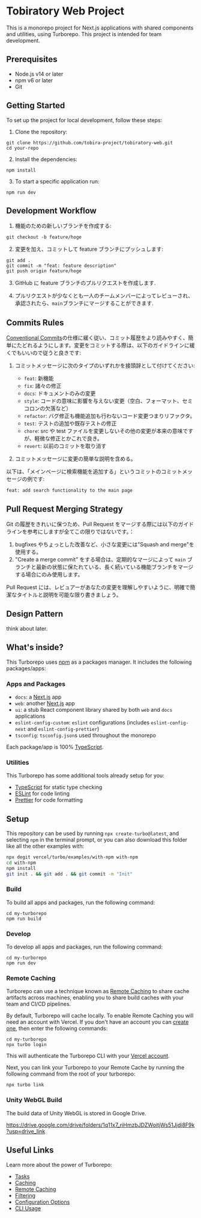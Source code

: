 # Tobiratory Web Project

This is a monorepo project for Next.js applications with shared components and utilities, using Turborepo. This project is intended for team development.

## Prerequisites

- Node.js v14 or later
- npm v6 or later
- Git

## Getting Started

To set up the project for local development, follow these steps:

1. Clone the repository:

```
git clone https://github.com/tobira-project/tobiratory-web.git
cd your-repo
```

2. Install the dependencies:

```
npm install
```

3. To start a specific application run:

```
npm run dev
```

## Development Workflow

1. 機能のための新しいブランチを作成する:

```
git checkout -b feature/hoge
```

2. 変更を加え、コミットして feature ブランチにプッシュします:

```
git add .
git commit -m "feat: feature description"
git push origin feature/hoge
```

3. GitHub に feature ブランチのプルリクエストを作成します.

4. プルリクエストが少なくとも一人のチームメンバーによってレビューされ、承認されたら、`main`ブランチにマージすることができます.

## Commits Rules

[Conventional Commits](https://www.conventionalcommits.org/)の仕様に緩く従い、コミット履歴をより読みやすく、簡単にたどれるようにします。変更をコミットする際は、以下のガイドラインに緩くでもいいので従うと良きです:

1. コミットメッセージに次のタイプのいずれかを接頭辞として付けてください:

   - `feat`: 新機能
   - `fix`: 諸々の修正
   - `docs`: ドキュメントのみの変更
   - `style`: コードの意味に影響を与えない変更（空白、フォーマット、セミコロンの欠落など）
   - `refactor`: バグ修正も機能追加も行わないコード変更つまりリファクタ。
   - `test`: テストの追加や既存テストの修正
   - `chore`: src や test ファイルを変更しないその他の変更が本来の意味ですが、軽微な修正とかこれで良き。
   - `revert`: 以前のコミットを取り消す

2. コミットメッセージに変更の簡単な説明を含める。

以下は、「メインページに検索機能を追加する」というコミットのコミットメッセージの例です:

```
feat: add search functionality to the main page
```

## Pull Request Merging Strategy

Git の履歴をきれいに保つため、Pull Request をマージする際には以下のガイドラインを参考にしますが全てこの限りではないです。：

1. bugfixes やちょっとした改善など、小さな変更には"Squash and merge"を使用する。
2. "Create a merge commit” をする場合は、定期的なマージによって `main` ブランチと最新の状態に保たれている、長く続いている機能ブランチをマージする場合にのみ使用します。

Pull Request には、レビュアーがあなたの変更を理解しやすいように、明確で簡潔なタイトルと説明を可能な限り書きましょう。

## Design Pattern

think about later.

## What's inside?

This Turborepo uses [npm](https://www.npmjs.com/) as a packages manager. It includes the following packages/apps:

### Apps and Packages

- `docs`: a [Next.js](https://nextjs.org/) app
- `web`: another [Next.js](https://nextjs.org/) app
- `ui`: a stub React component library shared by both `web` and `docs` applications
- `eslint-config-custom`: `eslint` configurations (includes `eslint-config-next` and `eslint-config-prettier`)
- `tsconfig`: `tsconfig.json`s used throughout the monorepo

Each package/app is 100% [TypeScript](https://www.typescriptlang.org/).

### Utilities

This Turborepo has some additional tools already setup for you:

- [TypeScript](https://www.typescriptlang.org/) for static type checking
- [ESLint](https://eslint.org/) for code linting
- [Prettier](https://prettier.io) for code formatting

## Setup

This repository can be used by running `npx create-turbo@latest`, and selecting `npm` in the terminal prompt,
or you can also download this folder like all the other examples with:

```sh
npx degit vercel/turbo/examples/with-npm with-npm
cd with-npm
npm install
git init . && git add . && git commit -m "Init"
```

### Build

To build all apps and packages, run the following command:

```
cd my-turborepo
npm run build
```

### Develop

To develop all apps and packages, run the following command:

```
cd my-turborepo
npm run dev
```

### Remote Caching

Turborepo can use a technique known as [Remote Caching](https://turbo.build/repo/docs/core-concepts/remote-caching) to share cache artifacts across machines, enabling you to share build caches with your team and CI/CD pipelines.

By default, Turborepo will cache locally. To enable Remote Caching you will need an account with Vercel. If you don't have an account you can [create one](https://vercel.com/signup), then enter the following commands:

```
cd my-turborepo
npx turbo login
```

This will authenticate the Turborepo CLI with your [Vercel account](https://vercel.com/docs/concepts/personal-accounts/overview).

Next, you can link your Turborepo to your Remote Cache by running the following command from the root of your turborepo:

```
npx turbo link
```

### Unity WebGL Build

The build data of Unity WebGL is stored in Google Drive.

https://drive.google.com/drive/folders/1q11x7_riHmzbJDZWoitjWs51Jjdi8F9k?usp=drive_link

## Useful Links

Learn more about the power of Turborepo:

- [Tasks](https://turbo.build/repo/docs/core-concepts/monorepos/running-tasks)
- [Caching](https://turbo.build/repo/docs/core-concepts/caching)
- [Remote Caching](https://turbo.build/repo/docs/core-concepts/remote-caching)
- [Filtering](https://turbo.build/repo/docs/core-concepts/monorepos/filtering)
- [Configuration Options](https://turbo.build/repo/docs/reference/configuration)
- [CLI Usage](https://turbo.build/repo/docs/reference/command-line-reference)
